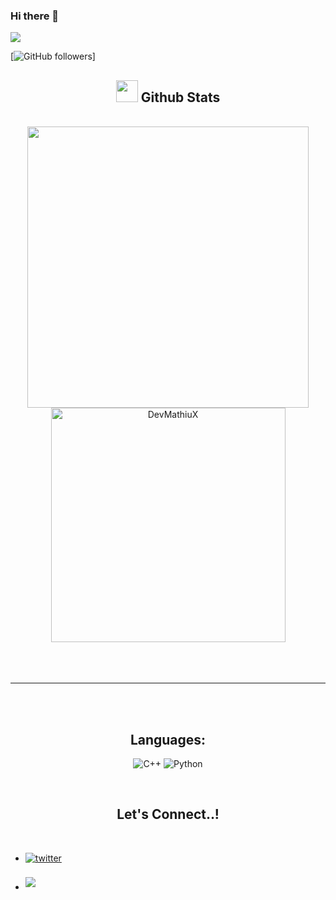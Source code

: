 ### Hi there 👋

<img src="https://profile-counter.glitch.me/devMathiuX/count.svg">

[![GitHub followers](https://img.shields.io/github/followers/devMathiuX.svg?style=social&label=Followers)]

<div align="center">

## <img src="https://media.giphy.com/media/iY8CRBdQXODJSCERIr/giphy.gif" width="35"><b> Github Stats </b>
<br>

<div align="center">

<a href="https://github.com/0xabdulkhalid/">
  <img src="https://github-readme-stats.vercel.app/api?username=DevMathiuX&include_all_commits=true&count_private=true&show_icons=true&line_height=20&title_color=7A7ADB&icon_color=2234AE&text_color=D3D3D3&bg_color=0,000000,130F40" width="450"/>
  <img src="https://github-readme-stats.vercel.app/api/top-langs?username=DevMathiuX&show_icons=true&locale=en&layout=compact&line_height=20&title_color=7A7ADB&icon_color=2234AE&text_color=D3D3D3&bg_color=0,000000,130F40" width="375"  alt="DevMathiuX"/>

</a>
</div>

<br>
<br>
<br>

-----

<br>
<br>

## <b>Languages:</b>
    
![C++](https://img.shields.io/badge/C++%20-%2300599C.svg?style=for-the-badge&logo=c%2B%2B&logoColor=white)
![Python](https://img.shields.io/badge/Python%20-%2314354C.svg?style=for-the-badge&logo=python&logoColor=white)

<br>

## <b> Let's Connect..!</b>
<br>
<div align='left'>

<ul>

<li>
<a href="https://www.instagram.com/mathiux_/" target="_blank">
<img src="https://img.shields.io/badge/instagram:  mathiux_-%2300acee.svg?color=1DA1F2&style=for-the-badge&logo=instagram&logoColor=white" alt=twitter style="margin-bottom: 5px;"/>
</a>
</li>

<br>

<li>
<a href="mailto:gilbales25@gmail.com" target="_blank">
<img src="https://img.shields.io/badge/gmail:  gilbales25@gmail.com-%23EA4335.svg?style=for-the-badge&logo=gmail&logoColor=white" t=mail style="margin-bottom: 5px;" />
</a>
</li>
	
</ul>
</div>
